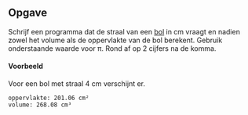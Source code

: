 ## Opgave
Schrijf een programma dat de straal van een [bol](https://nl.wikipedia.org/wiki/Bol_(lichaam)) in cm vraagt en nadien zowel het volume als de oppervlakte van de bol berekent. Gebruik onderstaande waarde voor π. Rond af op 2 cijfers na de komma.

#### Voorbeeld
Voor een bol met straal 4 cm verschijnt er.
```
oppervlakte: 201.06 cm²
volume: 268.08 cm³
```
